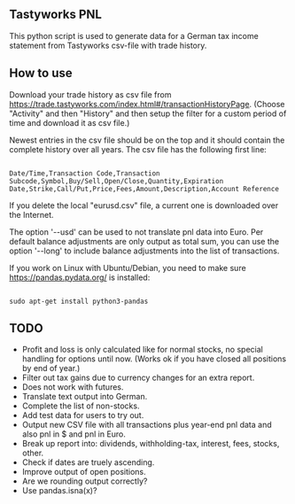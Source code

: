 Tastyworks PNL
--------------

This python script is used to generate data for a German tax income statement
from Tastyworks csv-file with trade history.


How to use
----------

Download your trade history as csv file from
<https://trade.tastyworks.com/index.html#/transactionHistoryPage>.
(Choose "Activity" and then "History" and then setup the filter for a
custom period of time and download it as csv file.)

Newest entries in the csv file should be on the top and it should contain the complete
history over all years. The csv file has the following first line:

<code>
Date/Time,Transaction Code,Transaction Subcode,Symbol,Buy/Sell,Open/Close,Quantity,Expiration Date,Strike,Call/Put,Price,Fees,Amount,Description,Account Reference
</code>

If you delete the local "eurusd.csv" file, a current one is downloaded over the
Internet.

The option '--usd' can be used to not translate pnl data into Euro.
Per default balance adjustments are only output as total sum, you can use the option '--long'
to include balance adjustments into the list of transactions.

If you work on Linux with Ubuntu/Debian, you need to make sure
<https://pandas.pydata.org/> is installed:

<code>
sudo apt-get install python3-pandas
</code>


TODO
----

- Profit and loss is only calculated like for normal stocks,
  no special handling for options until now. (Works ok if you
  have closed all positions by end of year.)
- Filter out tax gains due to currency changes for an extra report.
- Does not work with futures.
- Translate text output into German.
- Complete the list of non-stocks.
- Add test data for users to try out.
- Output new CSV file with all transactions plus year-end pnl data and also
  pnl in $ and pnl in Euro.
- Break up report into: dividends, withholding-tax, interest, fees, stocks, other.
- Check if dates are truely ascending.
- Improve output of open positions.
- Are we rounding output correctly?
- Use pandas.isna(x)?


